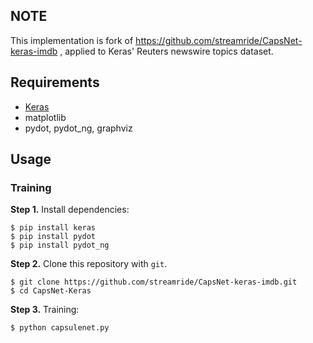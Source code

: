 ## NOTE
This implementation is fork of https://github.com/streamride/CapsNet-keras-imdb , applied to Keras' Reuters newswire topics dataset.

## Requirements
- [Keras](https://github.com/fchollet/keras) 
- matplotlib
- pydot, pydot_ng, graphviz

## Usage

### Training
**Step 1.**
Install dependencies:

```
$ pip install keras
$ pip install pydot
$ pip install pydot_ng
```

**Step 2.** 
Clone this repository with ``git``.

```
$ git clone https://github.com/streamride/CapsNet-keras-imdb.git
$ cd CapsNet-Keras
```

**Step 3.** 
Training:
```
$ python capsulenet.py
```
